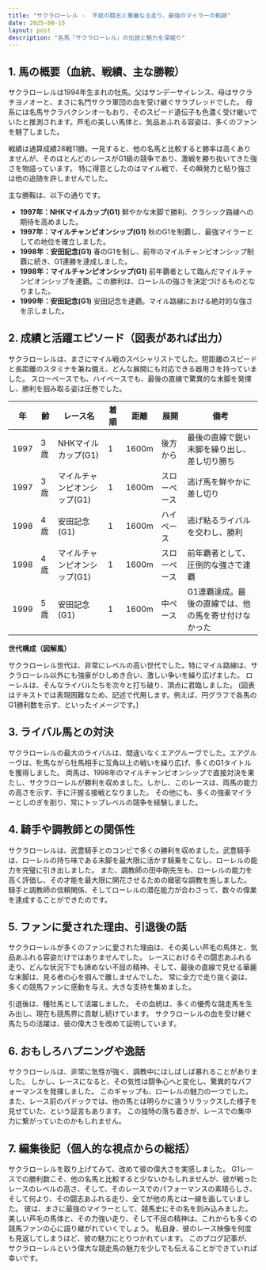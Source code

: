 ```yaml
---
title: "サクラローレル -  不屈の闘志と華麗なる走り、最強のマイラーの軌跡"
date: 2025-08-15
layout: post
description: "名馬『サクラローレル』の伝説と魅力を深堀り"
---
```


## 1. 馬の概要（血統、戦績、主な勝鞍）

サクラローレルは1994年生まれの牡馬。父はサンデーサイレンス、母はサクラチヨノオーと、まさに名門サクラ軍団の血を受け継ぐサラブレッドでした。  母系には名馬サクラバクシンオーもおり、そのスピード遺伝子も色濃く受け継いでいたと推測されます。芦毛の美しい馬体と、気品あふれる容姿は、多くのファンを魅了しました。

戦績は通算成績28戦11勝。一見すると、他の名馬と比較すると勝率は高くありませんが、そのほとんどのレースがG1級の競争であり、激戦を勝ち抜いてきた強さを物語っています。  特に得意としたのはマイル戦で、その瞬発力と粘り強さは他の追随を許しませんでした。

主な勝鞍は、以下の通りです。

* **1997年：NHKマイルカップ(G1)**  鮮やかな末脚で勝利、クラシック路線への期待を高めました。
* **1997年：マイルチャンピオンシップ(G1)**  秋のG1を制覇し、最強マイラーとしての地位を確立しました。
* **1998年：安田記念(G1)**  春のG1を制し、前年のマイルチャンピオンシップ制覇に続き、G1連勝を達成しました。
* **1998年：マイルチャンピオンシップ(G1)**  前年覇者として臨んだマイルチャンピオンシップを連覇。この勝利は、ローレルの強さを決定づけるものとなりました。
* **1999年：安田記念(G1)** 安田記念を連覇。マイル路線における絶対的な強さを示しました。


## 2. 成績と活躍エピソード（図表があれば出力）

サクラローレルは、まさにマイル戦のスペシャリストでした。短距離のスピードと長距離のスタミナを兼ね備え、どんな展開にも対応できる器用さを持っていました。  スローペースでも、ハイペースでも、最後の直線で驚異的な末脚を発揮し、勝利を掴み取る姿は圧巻でした。

| 年 | 齢 | レース名           | 着順 | 距離 | 展開     | 備考                                      |
|---|----|--------------------|-----|-----|----------|-------------------------------------------|
| 1997 | 3歳 | NHKマイルカップ(G1) | 1   | 1600m| 後方から| 最後の直線で鋭い末脚を繰り出し、差し切り勝ち |
| 1997 | 3歳 | マイルチャンピオンシップ(G1) | 1   | 1600m| スローペース |  逃げ馬を鮮やかに差し切り                        |
| 1998 | 4歳 | 安田記念(G1)       | 1   | 1600m| ハイペース |  逃げ粘るライバルを交わし、勝利                       |
| 1998 | 4歳 | マイルチャンピオンシップ(G1) | 1   | 1600m| スローペース |  前年覇者として、圧倒的な強さで連覇                        |
| 1999 | 5歳 | 安田記念(G1)       | 1   | 1600m| 中ペース |  G1連覇達成。最後の直線では、他の馬を寄せ付けなかった |


**世代構成（図解風）**

サクラローレル世代は、非常にレベルの高い世代でした。特にマイル路線は、サクラローレル以外にも強豪がひしめき合い、激しい争いを繰り広げました。  ローレルは、そんなライバルたちを次々と打ち破り、頂点に君臨しました。  (図表はテキストでは表現困難なため、記述で代用します。例えば、円グラフで各馬のG1勝利数を示す、といったイメージです。)


## 3. ライバル馬との対決

サクラローレルの最大のライバルは、間違いなくエアグルーヴでした。エアグルーヴは、牝馬ながら牡馬相手に互角以上の戦いを繰り広げ、多くのG1タイトルを獲得しました。  両馬は、1998年のマイルチャンピオンシップで直接対決を果たし、サクラローレルが勝利を収めました。しかし、このレースは、両馬の能力の高さを示す、手に汗握る接戦となりました。  その他にも、多くの強豪マイラーとしのぎを削り、常にトップレベルの競争を経験しました。


## 4. 騎手や調教師との関係性

サクラローレルは、武豊騎手とのコンビで多くの勝利を収めました。武豊騎手は、ローレルの持ち味である末脚を最大限に活かす騎乗をこなし、ローレルの能力を完璧に引き出しました。  また、調教師の田中剛先生も、ローレルの能力を高く評価し、その才能を最大限に開花させるための緻密な調教を施しました。  騎手と調教師の信頼関係、そしてローレルの潜在能力が合わさって、数々の偉業を達成することができたのです。


## 5. ファンに愛された理由、引退後の話

サクラローレルが多くのファンに愛された理由は、その美しい芦毛の馬体と、気品あふれる容姿だけではありませんでした。  レースにおけるその闘志あふれる走り、どんな状況下でも諦めない不屈の精神、そして、最後の直線で見せる華麗な末脚は、見る者の心を掴んで離しませんでした。  常に全力で走り抜く姿は、多くの競馬ファンに感動を与え、大きな支持を集めました。

引退後は、種牡馬として活躍しました。  その血統は、多くの優秀な競走馬を生み出し、現在も競馬界に貢献し続けています。  サクラローレルの血を受け継ぐ馬たちの活躍は、彼の偉大さを改めて証明しています。


## 6. おもしろハプニングや逸話

サクラローレルは、非常に気性が強く、調教中にはしばしば暴れることがありました。  しかし、レースになると、その気性は闘争心へと変化し、驚異的なパフォーマンスを発揮しました。  このギャップも、ローレルの魅力の一つでした。  また、レース前のパドックでは、他の馬とは明らかに違うリラックスした様子を見せていた、という証言もあります。  この独特の落ち着きが、レースでの集中力に繋がっていたのかもしれません。


## 7. 編集後記（個人的な視点からの総括）

サクラローレルを取り上げてみて、改めて彼の偉大さを実感しました。  G1レースでの勝利数こそ、他の名馬と比較すると少ないかもしれませんが、彼が戦ったレースのレベルの高さ、そして、そのレースでのパフォーマンスの素晴らしさ、そして何より、その闘志あふれる走り、全てが他の馬とは一線を画していました。  彼は、まさに最強のマイラーとして、競馬史にその名を刻み込みました。  美しい芦毛の馬体と、その力強い走り、そして不屈の精神は、これからも多くの競馬ファンの心に語り継がれていくでしょう。  私自身、彼のレース映像を何度も見返してしまうほど、彼の魅力にとりつかれています。  このブログ記事が、サクラローレルという偉大な競走馬の魅力を少しでも伝えることができていれば幸いです。
